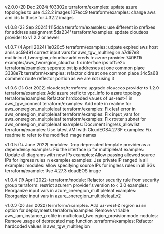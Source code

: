 v2.0.0 (20 Dec 2024)
f03302e terraform/examples: update azure topologies to use 4.32.2 images
107ecc9 terraform/examples: change aws ami ids to those for 4.32.2 images

v1.0.8 (23 Sep 2024)
1115dca terraform/examples: use different ip prefixes for address assignment
5da234f terraform/examples: update cloudeos provider to v1.2.2 or newer

v1.0.7 (4 April 2024)
1e020c5 terraform/examples: udpate expired aws host amis
ac59491 correct input vars for aws_tgw_multiregion
a7d97e8 multicloud_tworegion_cloudha: add creds to azure provider
7406115 examples/aws_tworegion_cloudha: fix interface ips
bff2e2c terraform/examples: seperate out ip addresses at one common place
3338e7b terraform/examples: refactor cidrs at one common place
24c5a68 comment route reflector portion as we are not using it

v1.0.6 (16 Oct 2022)
 cloudeos/terraform: upgrade cloudeos provider to 1.2.0
 terraform/examples: Add azure prefix to vpc_info to azure topology
 terraform/examples: Refactor hardcoded values of us-east-1 in aws_tgw_connect
 terraform/examples: Add note in readme for aws_oneregion_multipleleaf
 terraform/examples: Fix leaf error in aws_oneregion_multipleleaf
 terraform/examples: Fix input_vars for aws_oneregion_multipleleaf
 terraform/examples: Fix router subnet for aws_oneregion_multipleleaf
 examples: Document ingress_allowlist
 terraform/examples: Use latest AMI with CloudEOS4.27.3F
 examples: Fix readme to refer to the modified image names

v1.0.5 (14 June 2022)
 modules: Drop deprecated template provider as a dependency
 examples: Fix the interface ip for multipleleaf
 examples: Update all diagrams with new IPs
 examples: Allow passing allowed source IPs for ingress rules in examples
 examples: Use private IP ranged in all examples
 modules: Allow specifying source IPs for ingress rules in all SGs
 terraform/example: Use 4.27.3 cloudEOS image

v1.0.4 (19 April 2022)
 terraform/module: Refactor security rule from security group
 terraform: restrict azurerm provider's version to < 3.0
 examples: Reorganize input vars in azure_oneregion_multipleleaf
 examples: Reorganize input vars in azure_oneregion_multipleleaf_v2

v1.0.3 (20 Jan 2022)
 terraform/examples: Add us-west-2 region as an option for deployments
 terraform/examples: Remove variable aws_iam_instance_profile in multicloud_tworegion_provisionmode
 modules: Remove usage of deprecated map function
 terraform/examples: Refactor hardcoded values in aws_tgw_multiregion
